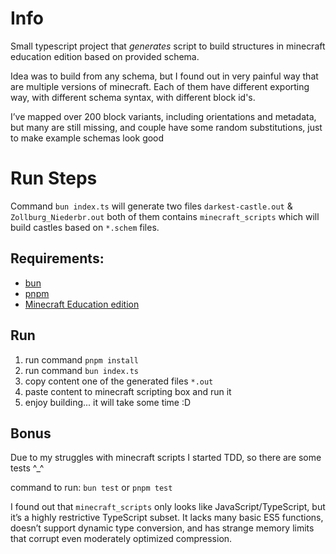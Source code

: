 # Info

Small typescript project that *generates* script to build structures in minecraft education edition based on provided schema.

Idea was to build from any schema, but I found out in very painful way that are multiple versions of minecraft.
Each of them have different exporting way, with different schema syntax, with different block id's.

I’ve mapped over 200 block variants, including orientations and metadata, but many are still missing, and couple have some random substitutions, just to make example schemas look good

# Run Steps

Command `bun index.ts` will generate two files `darkest-castle.out` & `Zollburg_Niederbr.out` both of them contains `minecraft_scripts` which will build castles based on `*.schem` files.

## Requirements:
  - [bun](https://bun.sh/)
  - [pnpm](https://pnpm.io/)
  - [Minecraft Education edition](https://education.minecraft.net/en-us/get-started/download)

## Run

1. run command `pnpm install`
2. run command `bun index.ts`
3. copy content one of the generated files `*.out`
4. paste content to minecraft scripting box and run it
5. enjoy building... it will take some time :D

## Bonus

Due to my struggles with minecraft scripts I started TDD, so there are some tests ^_^

command to run: `bun test` or `pnpm test`

I found out that `minecraft_scripts` only looks like JavaScript/TypeScript, but it’s a highly restrictive TypeScript subset.
It lacks many basic ES5 functions, doesn’t support dynamic type conversion, and has strange memory limits that corrupt even moderately optimized compression.
